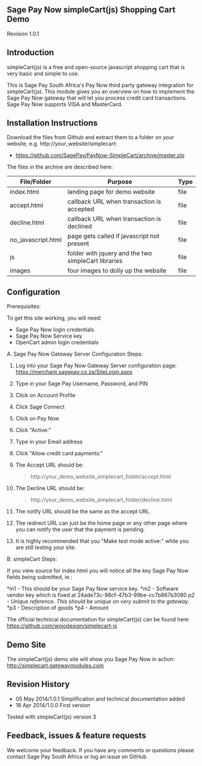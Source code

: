 Sage Pay Now simpleCart(js) Shopping Cart Demo
----------------------------------------------

Revision 1.0.1

Introduction
------------

simpleCart(js) is a free and open-source javascript shopping cart that is very basic and simple to use.

This is Sage Pay South Africa's Pay Now third party gateway integration for simpleCart(js). This module gives you an overview on how to implement the Sage Pay Now gateway that will let you process credit card transactions. Sage Pay Now supports VISA and MasterCard.

Installation Instructions
-------------------------

Download the files from Github and extract them to a folder on your website, e.g. http://your_website/simplecart:
* https://github.com/SagePay/PayNow-SimpleCart/archive/master.zip

The files in the archive are described here:

| File/Folder        | Purpose                                             | Type |
| ------------------ | --------------------------------------------------- | ---- |
| index.html         | landing page for demo website                       | file |
| accept.html        | callback URL when transaction is accepted           | file |
| decline.html       | callback URL when transaction is declined           | file |
| no_javascript.html | page gets called if javascript not present          | file |
| js	             | folder with jquery and the two simpleCart libraries | file |
| images	     | four images to dolly up the website                 | file |

Configuration
-------------

Prerequisites:

To get this site working, you will need:
* Sage Pay Now login credentials
* Sage Pay Now Service key
* OpenCart admin login credentials

A. Sage Pay Now Gateway Server Configuration Steps:

1. Log into your Sage Pay Now Gateway Server configuration page:
	https://merchant.sagepay.co.za/SiteLogin.aspx
2. Type in your Sage Pay Username, Password, and PIN
2. Click on Account Profile
3. Click Sage Connect
4. Click on Pay Now
5. Click "Active:"
6. Type in your Email address
7. Click "Allow credit card payments:"

8. The Accept URL should be:
	> http://your_demo_website_simplecart_folder/accept.html
9. The Decline URL should be:
	> http://your_demo_website_simplecart_folder/decline.html
10. The notify URL should be the same as the accept URL.
11. The redirect URL can just be the home page or any other page where you can notify the user that the payment is pending.

12. It is highly recommended that you "Make test mode active:" while you are still testing your site.

B. simpleCart Steps:

If you view source for index.html you will notice all the key Sage Pay Now fields being submitted, ie.:

*m1 - This should be your Sage Pay Now service key.
*m2 - Software vendor key which is fixed at 24ade73c-98cf-47b3-99be-cc7b867b3080
*p2 - Unique reference. *This should be unique on very submit to the gateway.**
*p3 - Description of goods
*p4 - Amount

The official technical documentation for simpleCart(js) can be found here:
https://github.com/wojodesign/simplecart-js

Demo Site
---------

The simpleCart(js) demo site will show you Sage Pay Now in action:
http://simplecart.gatewaymodules.com

Revision History
----------------

* 05 May 2014/1.0.1	Simplification and technical documentation added
* 18 Apr 2014/1.0.0	First version

Tested with simpleCart(js) version 3

Feedback, issues & feature requests
-----------------------------------

We welcome your feedback.
If you have any comments or questions please contact Sage Pay South Africa or log an issue on GitHub

